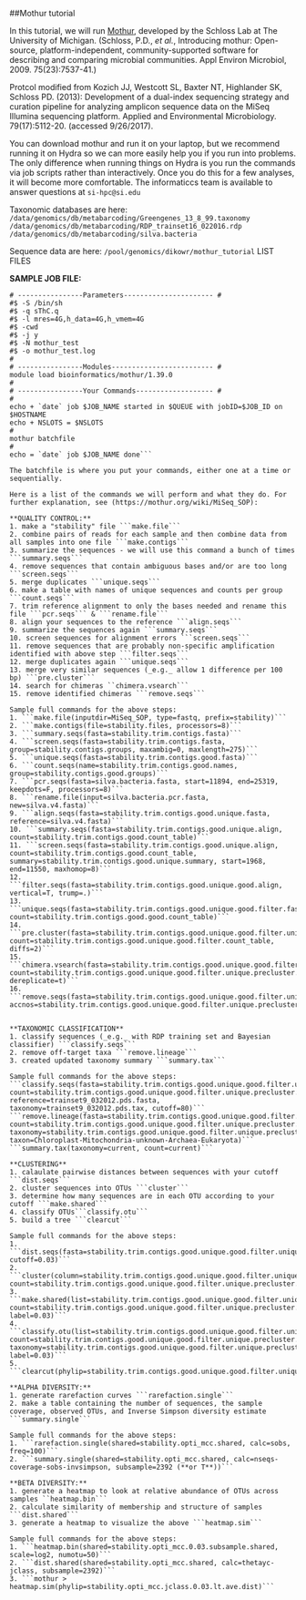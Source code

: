 ##Mothur tutorial

In this tutorial, we will run [Mothur](https://mothur.org/wiki/Main_Page), developed by the Schloss Lab at The University of Michigan. (Schloss, P.D., _et al._, Introducing mothur: Open-source, platform-independent, community-supported software for describing and comparing microbial communities. Appl Environ Microbiol, 2009. 75(23):7537-41.)

Protcol modified from Kozich JJ, Westcott SL, Baxter NT, Highlander SK, Schloss PD. (2013): Development of a dual-index sequencing strategy and curation pipeline for analyzing amplicon sequence data on the MiSeq Illumina sequencing platform. Applied and Environmental Microbiology. 79(17):5112-20. (accessed 9/26/2017).

You can download mothur and run it on your laptop, but we recommend running it on Hydra so we can more easily help you if you run into problems. The only difference when running things on Hydra is you run the commands via job scripts rather than interactively. Once you do this for a few analyses, it will become more comfortable. The informaticcs team is available to answer questions at ```si-hpc@si.edu```

Taxonomic databases are here: 
```/data/genomics/db/metabarcoding/Greengenes_13_8_99.taxonomy```
```/data/genomics/db/metabarcoding/RDP_trainset16_022016.rdp```
```/data/genomics/db/metabarcoding/silva.bacteria```

Sequence data are here:
```/pool/genomics/dikowr/mothur_tutorial```
LIST FILES

**SAMPLE JOB FILE:**
```# /bin/sh
# ----------------Parameters---------------------- #
#$ -S /bin/sh
#$ -q sThC.q
#$ -l mres=4G,h_data=4G,h_vmem=4G
#$ -cwd
#$ -j y
#$ -N mothur_test
#$ -o mothur_test.log
#
# ----------------Modules------------------------- #
module load bioinformatics/mothur/1.39.0
#
# ----------------Your Commands------------------- #
#
echo + `date` job $JOB_NAME started in $QUEUE with jobID=$JOB_ID on $HOSTNAME
echo + NSLOTS = $NSLOTS
#
mothur batchfile
#
echo = `date` job $JOB_NAME done```

The batchfile is where you put your commands, either one at a time or sequentially.

Here is a list of the commands we will perform and what they do. For further explanation, see (https://mothur.org/wiki/MiSeq_SOP):

**QUALITY CONTROL:**
1. make a "stability" file ```make.file```
2. combine pairs of reads for each sample and then combine data from all samples into one file ```make.contigs```
3. summarize the sequences - we will use this command a bunch of times ```summary.seqs```
4. remove sequences that contain ambiguous bases and/or are too long ```screen.seqs```
5. merge duplicates ```unique.seqs```
6. make a table with names of unique sequences and counts per group ```count.seqs```
7. trim reference alignment to only the bases needed and rename this file ```pcr.seqs``` & ```rename.file```
8. align your sequences to the reference ```align.seqs```
9. summarize the sequences again ```summary.seqs```
10. screen sequences for alignment errors ```screen.seqs```
11. remove sequences that are probably non-specific amplification identified with above step ```filter.seqs``` 
12. merge duplicates again ```unique.seqs```
13. merge very similar sequences (_e.g._ allow 1 difference per 100 bp) ```pre.cluster```
14. search for chimeras ``chimera.vsearch```
15. remove identified chimeras ```remove.seqs```

Sample full commands for the above steps:
1. ```make.file(inputdir=MiSeq_SOP, type=fastq, prefix=stability)```
2. ```make.contigs(file=stability.files, processors=8)```
3. ```summary.seqs(fasta=stability.trim.contigs.fasta)```
4. ```screen.seqs(fasta=stability.trim.contigs.fasta, group=stability.contigs.groups, maxambig=0, maxlength=275)```
5. ```unique.seqs(fasta=stability.trim.contigs.good.fasta)``` 
6. ```count.seqs(name=stability.trim.contigs.good.names, group=stability.contigs.good.groups)``` 
7. ```pcr.seqs(fasta=silva.bacteria.fasta, start=11894, end=25319, keepdots=F, processors=8)``` 
8. ```rename.file(input=silva.bacteria.pcr.fasta, new=silva.v4.fasta)```
9. ```align.seqs(fasta=stability.trim.contigs.good.unique.fasta, reference=silva.v4.fasta)```
10. ```summary.seqs(fasta=stability.trim.contigs.good.unique.align, count=stability.trim.contigs.good.count_table)``` 
11. ```screen.seqs(fasta=stability.trim.contigs.good.unique.align, count=stability.trim.contigs.good.count_table, summary=stability.trim.contigs.good.unique.summary, start=1968, end=11550, maxhomop=8)```
12. ```filter.seqs(fasta=stability.trim.contigs.good.unique.good.align, vertical=T, trump=.)``` 
13. ```unique.seqs(fasta=stability.trim.contigs.good.unique.good.filter.fasta, count=stability.trim.contigs.good.good.count_table)``` 
14. ```pre.cluster(fasta=stability.trim.contigs.good.unique.good.filter.unique.fasta, count=stability.trim.contigs.good.unique.good.filter.count_table, diffs=2)``` 
15. ```chimera.vsearch(fasta=stability.trim.contigs.good.unique.good.filter.unique.precluster.fasta, count=stability.trim.contigs.good.unique.good.filter.unique.precluster.count_table, dereplicate=t)```
16. ```remove.seqs(fasta=stability.trim.contigs.good.unique.good.filter.unique.precluster.fasta, accnos=stability.trim.contigs.good.unique.good.filter.unique.precluster.denovo.vsearch.accnos)```


**TAXONOMIC CLASSIFICATION**
1. classify sequences (_e.g._ with RDP training set and Bayesian classifier) ```classify.seqs```
2. remove off-target taxa ```remove.lineage```
3. created updated taxonomy summary ```summary.tax```

Sample full commands for the above steps:
```classify.seqs(fasta=stability.trim.contigs.good.unique.good.filter.unique.precluster.pick.fasta, count=stability.trim.contigs.good.unique.good.filter.unique.precluster.denovo.vsearch.pick.count_table, reference=trainset9_032012.pds.fasta, taxonomy=trainset9_032012.pds.tax, cutoff=80)```
```remove.lineage(fasta=stability.trim.contigs.good.unique.good.filter.unique.precluster.pick.fasta, count=stability.trim.contigs.good.unique.good.filter.unique.precluster.denovo.vsearch.pick.count_table, taxonomy=stability.trim.contigs.good.unique.good.filter.unique.precluster.pick.pds.wang.taxonomy, taxon=Chloroplast-Mitochondria-unknown-Archaea-Eukaryota)```
```summary.tax(taxonomy=current, count=current)```

**CLUSTERING**
1. calaulate pairwise distances between sequences with your cutoff ```dist.seqs```
2. cluster sequences into OTUs ```cluster```
3. determine how many sequences are in each OTU according to your cutoff ```make.shared```
4. classify OTUs```classify.otu```
5. build a tree ```clearcut```

Sample full commands for the above steps:
1. ```dist.seqs(fasta=stability.trim.contigs.good.unique.good.filter.unique.precluster.pick.pick.pick.fasta, cutoff=0.03)``` 
2. ```cluster(column=stability.trim.contigs.good.unique.good.filter.unique.precluster.pick.pick.pick.dist, count=stability.trim.contigs.good.unique.good.filter.unique.precluster.denovo.vsearch.pick.pick.pick.count_table)``` 
3. ```make.shared(list=stability.trim.contigs.good.unique.good.filter.unique.precluster.pick.pick.pick.opti_mcc.unique_list.list, count=stability.trim.contigs.good.unique.good.filter.unique.precluster.denovo.vsearch.pick.pick.pick.count_table, label=0.03)```
4. ```classify.otu(list=stability.trim.contigs.good.unique.good.filter.unique.precluster.pick.pick.pick.opti_mcc.unique_list.list, count=stability.trim.contigs.good.unique.good.filter.unique.precluster.denovo.vsearch.pick.pick.pick.count_table, taxonomy=stability.trim.contigs.good.unique.good.filter.unique.precluster.pick.pds.wang.pick.pick.taxonomy, label=0.03)```
5. ```clearcut(phylip=stability.trim.contigs.good.unique.good.filter.unique.precluster.pick.pick.pick.phylip.dist)```

**ALPHA DIVERSITY:**
1. generate rarefaction curves ```rarefaction.single```
2. make a table containing the number of sequences, the sample coverage, observed OTUs, and Inverse Simpson diversity estimate ```summary.single```

Sample full commands for the above steps:
1. ```rarefaction.single(shared=stability.opti_mcc.shared, calc=sobs, freq=100)```
2. ```summary.single(shared=stability.opti_mcc.shared, calc=nseqs-coverage-sobs-invsimpson, subsample=2392 (**or T**))```

**BETA DIVERSITY:**
1. generate a heatmap to look at relative abundance of OTUs across samples ``heatmap.bin```
2. calculate similarity of membership and structure of samples ```dist.shared```
3. generate a heatmap to visualize the above ```heatmap.sim```

Sample full commands for the above steps:
1. ```heatmap.bin(shared=stability.opti_mcc.0.03.subsample.shared, scale=log2, numotu=50)```  
2. ```dist.shared(shared=stability.opti_mcc.shared, calc=thetayc-jclass, subsample=2392)```
3. ```mothur > heatmap.sim(phylip=stability.opti_mcc.jclass.0.03.lt.ave.dist)```